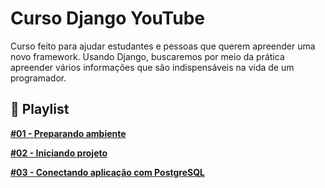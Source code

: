 # Curso Django YouTube

Curso feito para ajudar estudantes e pessoas que querem apreender uma novo framework. Usando Django, buscaremos por meio da prática apreender vários informações que são indispensáveis na vida de um programador. 

## 🎥 Playlist 

**[#01 - Preparando ambiente](https://www.youtube.com/watch?v=UVxtHjaT75Q&t=139s)**

**[#02 - Iniciando projeto ](https://youtu.be/HihkH3kBTUU)**

**[#03 - Conectando aplicação com PostgreSQL ](https://youtu.be/9OXV6qifHlU)**


